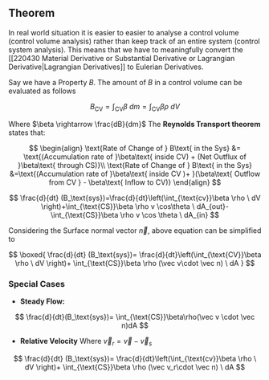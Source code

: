   
## Theorem
In real world situation it is easier to easier to analyse a control volume (control volume analysis) rather than keep track of an entire system (control system analysis). This means that we have to meaningfully convert the [[220430 Material Derivative or Substantial Derivative or Lagrangian Derivative|Lagrangian Derivatives]] to Eulerian Derivatives. 

Say we have a Property $B$. The amount of $B$ in a control volume can be evaluated as follows

$$
B_{\text{CV}}=\int_{\text{CV}} \beta\ dm =\int_{\text{CV}} \beta\rho \ dV
$$

Where $\beta \rightarrow \frac{dB}{dm}$ 
The **Reynolds Transport theorem** states that: 

$$
\begin{align}
\text{Rate of Change of } B\text{ in the Sys} &= \text{(Accumulation rate of }\beta\text{ inside CV) + (Net Outflux of }\beta\text{ through CS)}\\
\text{Rate of Change of } B\text{ in the Sys} &=\text{(Accumulation rate of }\beta\text{ inside CV )+ }(\beta\text{ Outflow from CV } - \beta\text{ Inflow to CV)}
\end{align}
$$


$$
\frac{d}{dt}
(B_\text{sys})=\frac{d}{dt}\left(\int_{\text{cv}}\beta \rho \ dV \right)+\int_{\text{CS}}\beta \rho v \cos\theta  \ dA_{out}-\int_{\text{CS}}\beta \rho v \cos \theta \ dA_{in}
$$

Considering the Surface normal vector $\vec n$, above equation can be simplified to

$$
\boxed{
\frac{d}{dt}
(B_\text{sys})=
\frac{d}{dt}\left(\int_{\text{CV}}\beta \rho \ dV \right)+ 
\int_{\text{CS}}\beta \rho (\vec v\cdot \vec n)  \ dA
}
$$

### Special Cases
- **Steady Flow:**
	
$$
\frac{d}{dt}(B_\text{sys})= \int_{\text{CS}}\beta\rho(\vec v \cdot \vec n)dA
$$

- **Relative Velocity**
Where $\vec v_r = \vec v - \vec v_s$ 

$$
\frac{d}{dt}
(B_\text{sys})=
\frac{d}{dt}\left(\int_{\text{cv}}\beta \rho \ dV \right)+ 
\int_{\text{CS}}\beta \rho (\vec v_r\cdot \vec n)  \ dA
$$




